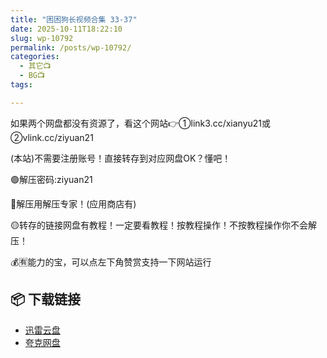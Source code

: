 ```yaml
---
title: "困困狗长视频合集 33-37"
date: 2025-10-11T18:22:10
slug: wp-10792
permalink: /posts/wp-10792/
categories:
  - 其它📺
  - BG📺
tags:

---
```


如果两个网盘都没有资源了，看这个网站👉①link3.cc/xianyu21或②vlink.cc/ziyuan21

(本站)不需要注册账号！直接转存到对应网盘OK？懂吧！

🟢解压密码:ziyuan21

🔵解压用解压专家！(应用商店有)

🟡转存的链接网盘有教程！一定要看教程！按教程操作！不按教程操作你不会解压！

💰🈶能力的宝，可以点左下角赞赏支持一下网站运行

## 📦 下载链接
- [迅雷云盘](https://blziyuan21.com/pay-download/10792?key=a3fb803d18&down_id=0)
- [夸克网盘](https://blziyuan21.com/pay-download/10792?key=a3fb803d18&down_id=1)

